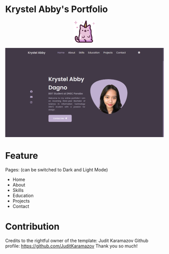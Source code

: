 # Krystel Abby's Portfolio

<p align="center">
  <a href="https://krystelabby.github.io/abbyportfolio/">
    <img src="/assets/favicon/android-chrome-192x192.png" width="70" alt="Portfolio's favicon.">
  </a>
</p>
<p align="center">
  <span style="font-size: larger;"></span>
</p>

![](./fontendport.PNG)

# Feature 
Pages: (can be switched to Dark and Light Mode)
- Home 
- About
- Skills
- Education
- Projects
- Contact

# Contribution
Credits to the rightful owner of the template: Judit Karamazov
Github profile: https://github.com/JuditKaramazov
Thank you so much!

